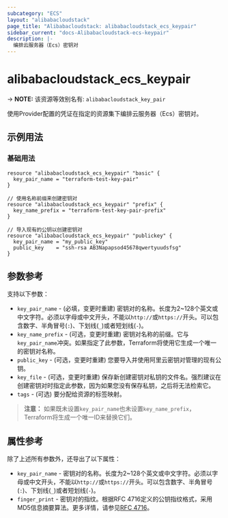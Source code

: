 ```yaml
---
subcategory: "ECS"
layout: "alibabacloudstack"
page_title: "Alibabacloudstack: alibabacloudstack_ecs_keypair"
sidebar_current: "docs-Alibabacloudstack-ecs-keypair"
description: |- 
  编排云服务器（Ecs）密钥对
---
```


# alibabacloudstack_ecs_keypair
-> **NOTE:** 该资源等效别名有: `alibabacloudstack_key_pair`

使用Provider配置的凭证在指定的资源集下编排云服务器（Ecs）密钥对。

## 示例用法

### 基础用法

```hcl
resource "alibabacloudstack_ecs_keypair" "basic" {
  key_pair_name = "terraform-test-key-pair"
}

// 使用名称前缀来创建密钥对
resource "alibabacloudstack_ecs_keypair" "prefix" {
  key_name_prefix = "terraform-test-key-pair-prefix"
}

// 导入现有的公钥以创建密钥对
resource "alibabacloudstack_ecs_keypair" "publickey" {
  key_pair_name = "my_public_key"
  public_key    = "ssh-rsa AB3Napapsod45678qwertyuudsfsg"
}
```

## 参数参考

支持以下参数：

* `key_pair_name` - (必填，变更时重建) 密钥对的名称。长度为2~128个英文或中文字符。必须以字母或中文开头，不能以`http://`或`https://`开头。可以包含数字、半角冒号(`:`)、下划线(`_`)或者短划线(`-`)。
* `key_name_prefix` - (可选，变更时重建) 密钥对名称的前缀。它与`key_pair_name`冲突。如果指定了此参数，Terraform将使用它生成一个唯一的密钥对名称。
* `public_key` - (可选，变更时重建) 您要导入并使用阿里云密钥对管理的现有公钥。
* `key_file` - (可选，变更时重建) 保存新创建密钥对私钥的文件名。强烈建议在创建密钥对时指定此参数，因为如果您没有保存私钥，之后将无法检索它。
* `tags` - (可选) 要分配给资源的标签映射。

> **注意：** 如果既未设置`key_pair_name`也未设置`key_name_prefix`，Terraform将生成一个唯一ID来替换它们。

## 属性参考

除了上述所有参数外，还导出了以下属性：

* `key_pair_name` - 密钥对的名称。长度为2~128个英文或中文字符。必须以字母或中文开头，不能以`http://`或`https://`开头。可以包含数字、半角冒号(`:`)、下划线(`_`)或者短划线(`-`)。
* `finger_print` - 密钥对的指纹。根据RFC 4716定义的公钥指纹格式，采用MD5信息摘要算法。更多详情，请参见[RFC 4716](https://tools.ietf.org/html/rfc4716)。